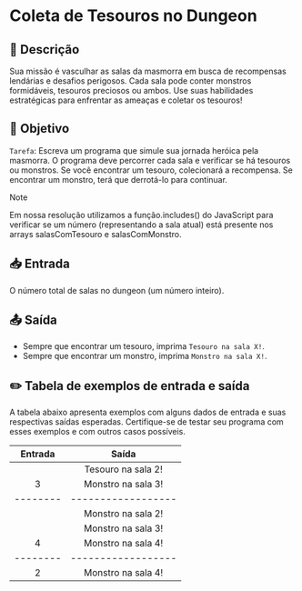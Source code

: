 # Coleta de Tesouros no Dungeon

## 📝 Descrição

Sua missão é vasculhar as salas da masmorra em busca de recompensas lendárias e desafios perigosos. Cada sala pode conter monstros formidáveis, tesouros preciosos ou ambos. Use suas habilidades estratégicas para enfrentar as ameaças e coletar os tesouros!

## 🎯 Objetivo

`Tarefa`: Escreva um programa que simule sua jornada heróica pela masmorra. O programa deve percorrer cada sala e verificar se há tesouros ou monstros. Se você encontrar um tesouro, colecionará a recompensa. Se encontrar um monstro, terá que derrotá-lo para continuar.

>[!NOTE]
> Em nossa resolução utilizamos a função.includes() do JavaScript para verificar se um número (representando a sala atual) está presente nos arrays salasComTesouro e salasComMonstro.

## 📥 Entrada

O número total de salas no dungeon (um número inteiro).

## 📤 Saída

- Sempre que encontrar um tesouro, imprima `Tesouro na sala X!`.
- Sempre que encontrar um monstro, imprima `Monstro na sala X!`.

## ✏️ Tabela de exemplos de entrada e saída

A tabela abaixo apresenta exemplos com alguns dados de entrada e suas respectivas saídas esperadas. Certifique-se de testar seu programa com esses exemplos e com outros casos possíveis.


| Entrada  | Saída                                               |
| :------: | :----------------: |
|          | Tesouro na sala 2! |
| 3        | Monstro na sala 3! |
| -------- | ------------------ |
|          | Monstro na sala 2! |
|          | Monstro na sala 3! |
| 4        | Monstro na sala 4! |
| -------- | ------------------ |
| 2        | Monstro na sala 4! |